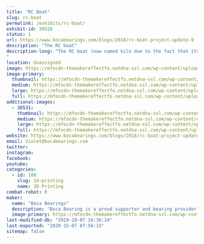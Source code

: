 ```yaml
---
title: "RC Boat"
slug: rc-boat
permalink: /exhibits/rc-boat/
exhibit-id: 38526
status: 1
url: https://www.bocabearings.com/blogs/2018/rc-boat-project-update-9
description: "The RC boat"
description-long: "The RC boat (now named kilo due to the fact that its net weight is 2.2 lbs.) has been tested in different bodies of water. This boat was model after the Chris-Craft high-end boats. It's powered by a basic RC battery, a speed controller and a receiver set-up. 
"
location: Unassigned
image: https://mfocdn-themakereffectfo.netdna-ssl.com/wp-content/uploads/2019/09/20190925_102258-768x1024.jpg
image-primary:
  thumbnail: https://mfocdn-themakereffectfo.netdna-ssl.com/wp-content/uploads/2019/09/20190925_102258-150x150.jpg
  medium: https://mfocdn-themakereffectfo.netdna-ssl.com/wp-content/uploads/2019/09/20190925_102258-225x300.jpg
  large: https://mfocdn-themakereffectfo.netdna-ssl.com/wp-content/uploads/2019/09/20190925_102258-768x1024.jpg
  full: https://mfocdn-themakereffectfo.netdna-ssl.com/wp-content/uploads/2019/09/20190925_102258.jpg
additional-images:
  - 38531:
    thumbnail: https://mfocdn-themakereffectfo.netdna-ssl.com/wp-content/uploads/2019/09/20190925_102338-150x150.jpg
    medium: https://mfocdn-themakereffectfo.netdna-ssl.com/wp-content/uploads/2019/09/20190925_102338-225x300.jpg
    large: https://mfocdn-themakereffectfo.netdna-ssl.com/wp-content/uploads/2019/09/20190925_102338-768x1024.jpg
    full: https://mfocdn-themakereffectfo.netdna-ssl.com/wp-content/uploads/2019/09/20190925_102338.jpg
website: https://www.bocabearings.com/blogs/2018/rc-boat-project-update-9
email: Violet@bocabearings.com
twitter: 
instagram: 
facebook: 
youtube: 
categories:
  - id: 108
    slug: 3d-printing
    name: 3D Printing
combat-robot: 0
maker:
  name: "Boca Bearings"
  description: "Boca Bearing is a proud supporter and bearing provider for makers all over the world. Based in South Florida, Boca Bearings provides all types of bearings for robotics, remote-controlled aircraft, 3D printers, industrial equipment- you name it! If it rotates, it probably has our bearing inside of it! "
  image-primary: https://mfocdn-themakereffectfo.netdna-ssl.com/wp-content/uploads/2015/08/BocaBearings-Logo-Tagline-300x125.jpg
last-modified-db: "2019-10-07 16:36:24"
last-exported: "2020-15-07 07:56:15"
sitemap: false
---
```

